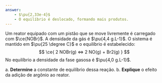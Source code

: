 ```yaml
---
answer:
    - $\pu{2,33e-4}$
    - O equilíbrio é deslocado, formando mais produtos.
---
```



Um reator equipado com um pistão que se move livremente é carregado com $\ce{NOBr}$. A densidade da gás é $\pu{4,4 g.L-1}$. O sistema é mantido em $\pu{25 \degree C}$ e o equilíbrio é estabelecido:
$$
    \ce{ 2 NOBr(g) <=> 2 NO(g) + Br2(g) }
$$
No equilíbrio a densidade da fase gasosa é $\pu{4,0 g.L-1}$.

a. **Determine** a constante de equilíbrio dessa reação.
b. **Explique** o efeito da adição de argônio ao reator.

